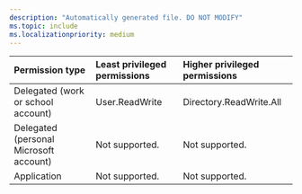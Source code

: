 ```yaml
---
description: "Automatically generated file. DO NOT MODIFY"
ms.topic: include
ms.localizationpriority: medium
---
```


|Permission type|Least privileged permissions|Higher privileged permissions|
|:---|:---|:---|
|Delegated (work or school account)|User.ReadWrite|Directory.ReadWrite.All|
|Delegated (personal Microsoft account)|Not supported.|Not supported.|
|Application|Not supported.|Not supported.|

